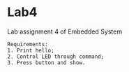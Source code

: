 # Lab4
 Lab assignment 4 of Embedded System

	Requirements:
	1. Print hello;
	2. Control LED through command;
	3. Press button and show.